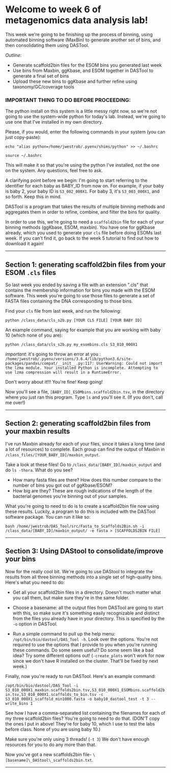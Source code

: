 # Welcome to week 6 of metagenomics data analysis lab!

This week we're going to be finishing up the process of binning, using automated binning software (MaxBin) to generate another set of bins, and then consolidating them using DASTool.

*Outline*:
- Generate scaffold2bin files for the ESOM bins you generated last week
- Use bins from Maxbin, ggKbase, and ESOM together in DASTool to generate a final set of bins
- Upload these new bins to ggKbase and further refine using taxonomy/GC/coverage tools


### IMPORTANT THING TO DO BEFORE PROCEEDING:
The python install on this system is a little messy right now, so we're not going to use the system-wide python for today's lab. Instead, we're going to use one that I've installed in my own directory. 

Please, if you would, enter the following commands in your system (you can just copy-paste):

`echo "alias python=/home/jwestrob/.pyenv/shims/python" >> ~/.bashrc`

`source ~/.bashrc`

This will make it so that you're using the python I've installed, not the one on the system. Any questions, feel free to ask.


A clarifying point before we begin: I'm going to start referring to the identifier for each baby as BABY_ID from now on. 
For example, if your baby is baby 2, your baby ID is `S3_002_000X1`. For baby 3, it's `S3_003_000X1`, and so forth. Keep this in mind.

DASTool is a program that takes the results of multiple binning methods and aggregates them in order to refine, combine, and filter the bins for quality. 

In order to use this, we're going to need a `scaffold2bin` file for each of your binning methods (ggKbase, ESOM, maxbin). You have one for ggKbase already, which you used to generate your `cls` file before doing ESOMs last week. If you can't find it, go back to the week 5 tutorial to find out how to download it again!

---

## Section 1: generating scaffold2bin files from your ESOM  `.cls` files

So last week you ended by saving a file with an extension ".cls" that contains the membership information for bins you made with the ESOM software.
This week you're going to use those files to generate a set of FASTA files containing the DNA corresponding to those bins.

Find your `cls` file from last week, and run the following:

`python /class_data/cls_s2b.py [YOUR CLS FILE] [YOUR BABY ID]`

An example command, saying for example that you are working with baby 10 (which none of you are):

`python /class_data/cls_s2b.py my_esombins.cls S3_010_000X1`


*important*: it's going to throw an error at you : `/home/jwestrob/.pyenv/versions/3.6.4/lib/python3.6/site-packages/pandas/compat/__init__.py:117: UserWarning: Could not import the lzma module. Your installed Python is incomplete. Attempting to use lzma compression will result in a RuntimeError.`

Don't worry about it!!! You're fine! Keep going!


Now you'll see a file, `[BABY_ID]_ESOMbins.scaffold2bin.tsv`, in the directory where you just ran this program. Type `ls` and you'll see it. (If you don't, call me over!)

---

## Section 2: generating scaffold2bin files from your maxbin results

I've run Maxbin already for each of your files, since it takes a long time (and a lot of resources) to complete. Each group can find the output of Maxbin in `/class_files/[YOUR_BABY_ID]/maxbin_output`.

Take a look at these files! Go to `/class_data/[BABY_ID]/maxbin_output` and do `ls -thora`. What do you see?

- How many fasta files are there? How does this number compare to the number of bins you got out of ggKbase/ESOM?
- How big are they? These are rough indications of the length of the bacterial genomes you're binning out of your samples.

What you're going to need to do is to create a scaffold2bin file now using these results. Luckily, a program to do this is included with the DASTool software package. You can run it like so:

`bash /home/jwestrob/DAS_Tool/src/Fasta_to_Scaffolds2Bin.sh -i /class_data/[BABY_ID]/maxbin_output/ -e fasta > [SCAFFOLDS2BIN FILE]`

---

## Section 3: Using DAStool to consolidate/improve your bins

Now for the really cool bit. We're going to use DAStool to integrate the results from all three binning methods into a single set of high-quality bins. Here's what you need to do:

- Get all your scaffold2bin files in a directory. Doesn't much matter what you call them, but make sure they're in the same folder.

- Choose a basename: all the output files from DASTool are going to start with this, so make sure it's something easily recognizable and distinct from the files you already have in your directory. This is specified by the `-o` option in DASTool.

- Run a simple command to pull up the help menu: `/opt/bin/bio/dastool/DAS_Tool -h`. Look over the options. You're not required to use the options that I provide to you when you're running these commands. Do some seem useful? Do some seem like a bad idea? Try some different options out! (`-create_plots` won't work for now since we don't have R installed on the cluster. That'll be fixed by next week.)

Finally, now you're ready to run DASTool. Here's an example command:

`/opt/bin/bio/dastool/DAS_Tool -i S3_010_000X1_maxbin.scaffolds2bin.tsv,S3_010_000X1_ESOMbins.scaffold2bin.tsv,S3_010_000X1.scaffolds_to_bin.tsv -c S3_010_000X1_scaffold_min1000.fasta -o baby10_dastool_test -t 3 --write_bins 1`

See how I have a comma-separated list containing the filenames for each of my three scaffold2bin files? You're going to need to do that. (DON'T copy the ones I put in above! They're for baby 10, which I use to test the labs before class. None of you are using baby 10.)

Make sure you're only using 3 threads! (`-t 3`) We don't have enough resources for you to do any more than that.

Now you've got a new scaffolds2bin file- `\[basename]\_DAStool\_scaffolds2bin.txt`. 

---


